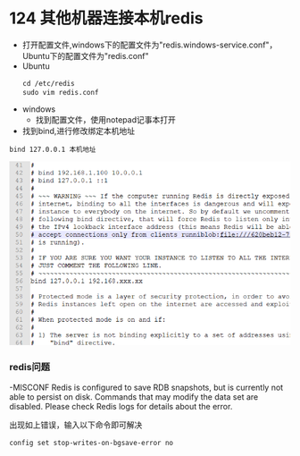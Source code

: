 # 124 其他机器连接本机redis

* 打开配置文件,windows下的配置文件为"redis.windows-service.conf"，Ubuntu下的配置文件为"redis.conf"
* Ubuntu
  ```
  cd /etc/redis
  sudo vim redis.conf
  ```
* windows
  * 找到配置文件，使用notepad记事本打开
* 找到bind,进行修改绑定本机地址

```text
bind 127.0.0.1 本机地址
```

![](../.gitbook/assets/124.2.png)

### redis问题

-MISCONF Redis is configured to save RDB snapshots, but is currently not able to persist on disk. Commands that may modify the data set are disabled. Please check Redis logs for details about the error.

出现如上错误，输入以下命令即可解决

```
config set stop-writes-on-bgsave-error no
```



